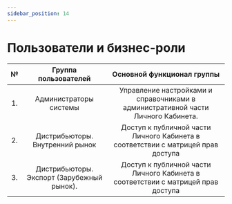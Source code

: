 ```yaml
---
sidebar_position: 14
---
```


# Пользователи и бизнес-роли

№	|Группа пользователей	|Основной функционал группы
:-:|:-:|:-:
1.	|	Администраторы системы	|Управление настройками и справочниками в административной части Личного Кабинета.
2.	|	Дистрибьюторы. Внутренний рынок	|Доступ к публичной части Личного Кабинета в соответствии с матрицей прав доступa
3.	|	Дистрибьюторы. Экспорт (Зарубежный рынок).|	Доступ к публичной части Личного Кабинета в соответствии с матрицей прав доступа

